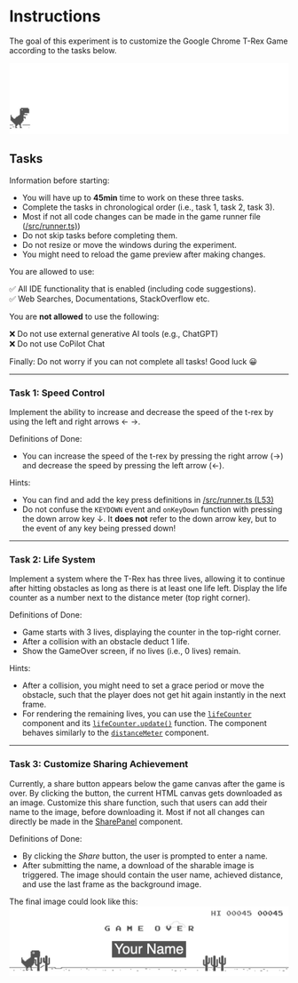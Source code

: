 # Instructions

The goal of this experiment is to customize the Google Chrome T-Rex Game according to the tasks below.

![GOAL](./demo.gif)

## Tasks

Information before starting:
- You will have up to **45min** time to work on these three tasks. 
- Complete the tasks in chronological order (i.e., task 1, task 2, task 3).
- Most if not all code changes can be made in the game runner file ([/src/runner.ts)](/src/runner.ts))
- Do not skip tasks before completing them.
- Do not resize or move the windows during the experiment.
- You might need to reload the game preview after making changes.

You are allowed to use:

✅ All IDE functionality that is enabled (including code suggestions). <br/>
✅ Web Searches, Documentations, StackOverflow etc.

You are **not allowed** to use the following:

❌ Do not use external generative AI tools (e.g., ChatGPT) <br/>
❌ Do not use CoPilot Chat


Finally: Do not worry if you can not complete all tasks! Good luck 😀

---

### Task 1: Speed Control

Implement the ability to increase and decrease the speed of the t-rex by using the left and right arrows ← →.


Definitions of Done:

- You can increase the speed of the t-rex by pressing the right arrow (→) and decrease the speed by pressing the left arrow (←).

Hints:
- You can find and add the key press definitions in [/src/runner.ts (L53)](/src/runner.ts#L53)
- Do not confuse the `KEYDOWN` event and `onKeyDown` function with pressing the down arrow key ↓. It **does not** refer to the down arrow key, but to the event of any key being pressed down!

---

### Task 2: Life System

Implement a system where the T-Rex has three lives, allowing it to continue after hitting obstacles as long as there is at least one life left. Display the life counter as a number next to the distance meter (top right corner).

Definitions of Done:

- Game starts with 3 lives, displaying the counter in the top-right corner.
- After a collision with an obstacle deduct 1 life.
- Show the GameOver screen, if no lives (i.e., 0 lives) remain.

Hints: 
- After a collision, you might need to set a grace period or move the obstacle, such that the player does not get hit again instantly in the next frame.
- For rendering the remaining lives, you can use the [`lifeCounter`](./src/lifeCounter.ts) component and its [`lifeCounter.update()`](./src/lifeCounter.ts#L58) function. The component behaves similarly to the [`distanceMeter`](./src/distanceMeter.ts) component.

---

### Task 3: Customize Sharing Achievement

Currently, a share button appears below the game canvas after the game is over. By clicking the button, the current HTML canvas gets downloaded as an image. Customize this share function, such that users can add their name to the image, before downloading it. Most if not all changes can directly be made in the [SharePanel](./src/sharePanel.ts) component.

Definitions of Done:

- By clicking the _Share_ button, the user is prompted to enter a name.
- After submitting the name, a download of the sharable image is triggered. The image should contain the user name, achieved distance, and use the last frame as the background image.


The final image could look like this:
![img](./task_3_example.png)